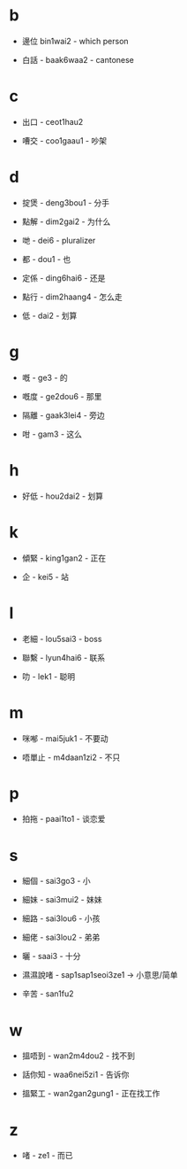 # b

- 邊位 bin1wai2 - which person

- 白話 - baak6waa2 - cantonese

# c

- 出口 - ceot1hau2

- 嘈交 - coo1gaau1 - 吵架

# d

- 掟煲 - deng3bou1 - 分手

- 點解 - dim2gai2 - 为什么

- 哋 - dei6 - pluralizer

- 都 - dou1 - 也

- 定係 - ding6hai6 - 还是

- 點行 - dim2haang4 - 怎么走

- 低 - dai2 - 划算

# g

- 嘅 - ge3 - 的

- 嘅度 - ge2dou6 - 那里

- 隔離 - gaak3lei4 - 旁边

- 咁 - gam3 - 这么

# h

- 好低 - hou2dai2 - 划算

# k

- 傾緊 - king1gan2 - 正在

- 企 - kei5 - 站

# l

- 老細 - lou5sai3 - boss

- 聯繫 - lyun4hai6 - 联系

- 叻 - lek1 - 聪明

# m

- 咪喐 - mai5juk1 - 不要动

- 唔單止 - m4daan1zi2 - 不只

# p

- 拍拖 - paai1to1 - 谈恋爱

# s

- 細個 - sai3go3 - 小

- 細妹 - sai3mui2 - 妹妹

- 細路 - sai3lou6 - 小孩

- 細佬 - sai3lou2 - 弟弟

- 曬 - saai3 - 十分

- 濕濕說啫 - sap1sap1seoi3ze1 -> 小意思/简单

- 辛苦 - san1fu2

# w

- 搵唔到 - wan2m4dou2 - 找不到

- 話你知 - waa6nei5zi1 - 告诉你

- 搵緊工 - wan2gan2gung1 - 正在找工作

# z

- 啫 - ze1 - 而已